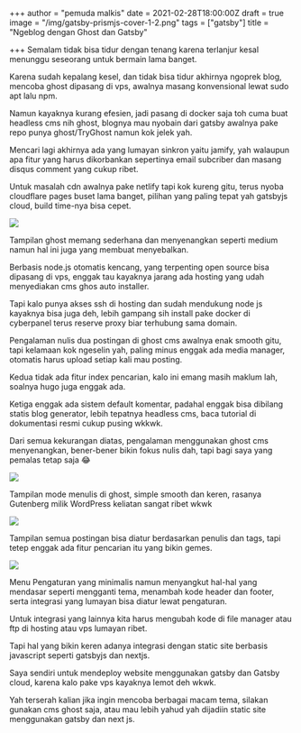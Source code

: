 +++
author = "pemuda malkis"
date = 2021-02-28T18:00:00Z
draft = true
image = "/img/gatsby-prismjs-cover-1-2.png"
tags = ["gatsby"]
title = "Ngeblog dengan Ghost dan Gatsby"

+++
Semalam tidak bisa tidur dengan tenang karena terlanjur kesal menunggu seseorang untuk bermain lama banget.

Karena sudah kepalang kesel, dan tidak bisa tidur akhirnya ngoprek blog, mencoba ghost dipasang di vps, awalnya masang konvensional lewat sudo apt lalu npm.

Namun kayaknya kurang efesien, jadi pasang di docker saja toh cuma buat headless cms nih ghost, blognya mau nyobain dari gatsby awalnya pake repo punya ghost/TryGhost namun kok jelek yah.

Mencari lagi akhirnya ada yang lumayan sinkron yaitu jamify, yah walaupun apa fitur yang harus dikorbankan sepertinya email subcriber dan masang disqus comment yang cukup ribet.

Untuk masalah cdn awalnya pake netlify tapi kok kureng gitu, terus nyoba cloudflare pages buset lama banget, pilihan yang paling tepat yah gatsbyjs cloud, build time-nya bisa cepet.

![](/img/ghost_-blogging_platform-_screenshot_-2013.png)

Tampilan ghost memang sederhana dan menyenangkan seperti medium namun hal ini juga yang membuat menyebalkan. 

Berbasis node.js otomatis kencang, yang terpenting open source bisa dipasang di vps, enggak tau kayaknya jarang ada hosting yang udah menyediakan cms ghos auto installer. 

Tapi kalo punya akses ssh di hosting dan sudah mendukung node js kayaknya bisa juga deh, lebih gampang sih install pake docker di cyberpanel terus reserve proxy biar terhubung sama domain. 

Pengalaman nulis dua postingan di ghost cms awalnya enak smooth gitu, tapi kelamaan kok ngeselin yah, paling minus enggak ada media manager, otomatis harus upload setiap kali mau posting. 

Kedua tidak ada fitur index pencarian, kalo ini emang masih maklum lah, soalnya hugo juga enggak ada. 

Ketiga enggak ada sistem default komentar, padahal enggak bisa dibilang statis blog generator, lebih tepatnya headless cms, baca tutorial di dokumentasi resmi cukup pusing wkkwk. 

Dari semua kekurangan diatas, pengalaman menggunakan ghost cms menyenangkan, bener-bener bikin fokus nulis dah, tapi bagi saya yang pemalas tetap saja 😂

![](/img/screenshot_2021-03-15-18-48-04-499_com-android-chrome.jpg)

Tampilan mode menulis di ghost, simple smooth dan keren, rasanya Gutenberg milik WordPress keliatan sangat ribet wkwk

![](/img/screenshot_2021-03-15-18-47-57-955_com-android-chrome.jpg)

Tampilan semua postingan bisa diatur berdasarkan penulis dan tags, tapi tetep enggak ada fitur pencarian itu yang bikin gemes. 

![](/img/screenshot_2021-03-15-18-48-14-951_com-android-chrome.jpg)

Menu Pengaturan yang minimalis namun menyangkut hal-hal yang mendasar seperti mengganti tema, menambah kode header dan footer, serta integrasi yang lumayan bisa diatur lewat pengaturan. 

Untuk integrasi yang lainnya kita harus mengubah kode di file manager atau ftp di hosting atau vps  lumayan ribet. 

Tapi hal yang bikin keren adanya integrasi dengan static site berbasis javascript seperti gatsbyjs dan nextjs. 

Saya sendiri untuk mendeploy website menggunakan gatsby dan Gatsby cloud, karena kalo pake vps kayaknya lemot deh wkwk. 

Yah terserah kalian jika ingin mencoba berbagai macam tema, silakan gunakan cms ghost saja, atau mau lebih yahud yah dijadiin static site menggunakan gatsby dan next js. 